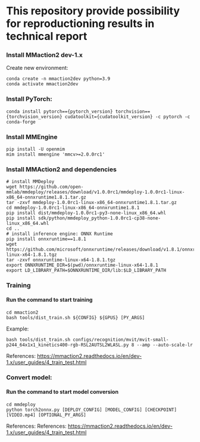 # This repository provide possibility for reproductioning results in technical report

### Install MMaction2 dev-1.x

Create new environment:
```
conda create -n mmaction2dev python=3.9
conda activate mmaction2dev
```

### Install PyTorch:
```
conda install pytorch=={pytorch_version} torchvision=={torchvision_version} cudatoolkit={cudatoolkit_version} -c pytorch -c conda-forge
```
### Install MMEngine
```
pip install -U openmim
mim install mmengine 'mmcv>=2.0.0rc1'
```
### Install MMAction2 and dependencies
```
# install MMDeploy
wget https://github.com/open-mmlab/mmdeploy/releases/download/v1.0.0rc1/mmdeploy-1.0.0rc1-linux-x86_64-onnxruntime1.8.1.tar.gz
tar -zxvf mmdeploy-1.0.0rc1-linux-x86_64-onnxruntime1.8.1.tar.gz
cd mmdeploy-1.0.0rc1-linux-x86_64-onnxruntime1.8.1
pip install dist/mmdeploy-1.0.0rc1-py3-none-linux_x86_64.whl
pip install sdk/python/mmdeploy_python-1.0.0rc1-cp38-none-linux_x86_64.whl
cd ..
# install inference engine: ONNX Runtime
pip install onnxruntime==1.8.1
wget https://github.com/microsoft/onnxruntime/releases/download/v1.8.1/onnxruntime-linux-x64-1.8.1.tgz
tar -zxvf onnxruntime-linux-x64-1.8.1.tgz
export ONNXRUNTIME_DIR=$(pwd)/onnxruntime-linux-x64-1.8.1
export LD_LIBRARY_PATH=$ONNXRUNTIME_DIR/lib:$LD_LIBRARY_PATH
```
### Training

#### Run the command to start training
```
cd mmaction2
bash tools/dist_train.sh ${CONFIG} ${GPUS} [PY_ARGS]
```
Example:
```
bash tools/dist_train.sh configs/recognition/mvit/mvit-small-p244_64x1x1_kinetics400-rgb-RSL2AUTSL2WLASL.py 8 --amp --auto-scale-lr
```
References: https://mmaction2.readthedocs.io/en/dev-1.x/user_guides/4_train_test.html

### Convert model:
#### Run the command to start model conversion
```
cd mmdeploy
python torch2onnx.py [DEPLOY_CONFIG] [MODEL_CONFIG] [CHECKPOINT] [VIDEO.mp4] [OPTIONAL_PY_ARGS]
```
References: References: https://mmaction2.readthedocs.io/en/dev-1.x/user_guides/4_train_test.html